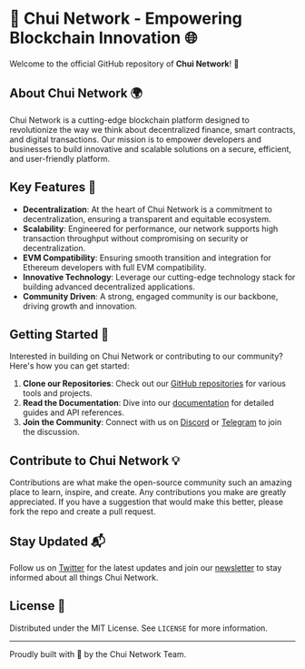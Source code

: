 # 🌟 Chui Network - Empowering Blockchain Innovation 🌐

Welcome to the official GitHub repository of **Chui Network**! 🚀

## About Chui Network 🌍

Chui Network is a cutting-edge blockchain platform designed to revolutionize the way we think about decentralized finance, smart contracts, and digital transactions. Our mission is to empower developers and businesses to build innovative and scalable solutions on a secure, efficient, and user-friendly platform.

## Key Features 🔑

- **Decentralization**: At the heart of Chui Network is a commitment to decentralization, ensuring a transparent and equitable ecosystem.
- **Scalability**: Engineered for performance, our network supports high transaction throughput without compromising on security or decentralization.
- **EVM Compatibility**: Ensuring smooth transition and integration for Ethereum developers with full EVM compatibility.
- **Innovative Technology**: Leverage our cutting-edge technology stack for building advanced decentralized applications.
- **Community Driven**: A strong, engaged community is our backbone, driving growth and innovation.

## Getting Started 🚀

Interested in building on Chui Network or contributing to our community? Here's how you can get started:

1. **Clone our Repositories**: Check out our [GitHub repositories](https://github.com/ChuiNetwork) for various tools and projects.
2. **Read the Documentation**: Dive into our [documentation](https://chui.network/docs) for detailed guides and API references.
3. **Join the Community**: Connect with us on [Discord](https://discord.com/invite/r7cKSQWJ) or [Telegram](https://t.me/Chuinetwork) to join the discussion.

## Contribute to Chui Network 💡

Contributions are what make the open-source community such an amazing place to learn, inspire, and create. Any contributions you make are greatly appreciated. If you have a suggestion that would make this better, please fork the repo and create a pull request.

## Stay Updated 📬

Follow us on [Twitter](https://x.com/Chuinetwork) for the latest updates and join our [newsletter](https://chui.network) to stay informed about all things Chui Network.

## License 📄

Distributed under the MIT License. See `LICENSE` for more information.

---

Proudly built with 💚 by the Chui Network Team.

